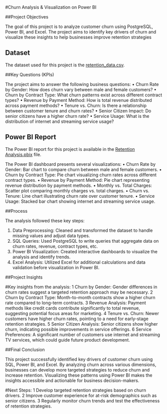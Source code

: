 #Churn Analysis & Visualization on Power BI

##Project Objectives 

The goal of this project is to analyze customer churn using PostgreSQL, Power BI, and Excel. The project aims to identify key drivers of churn and visualize these insights to help businesses improve retention strategies

## Dataset

The dataset used for this project is the [retention_data.csv](./retention_data.csv).

##Key Questions (KPIs)

The project aims to answer the following business questions:
•	Churn Rate by Gender: How does churn vary between male and female customers?
•	Churn by Contract Type: What churn patterns exist across different contract types?
•	Revenue by Payment Method: How is total revenue distributed across payment methods?
•	Tenure vs. Churn: Is there a relationship between customer tenure and churn rates?
•	Senior Citizen Impact: Do senior citizens have a higher churn rate?
•	Service Usage: What is the distribution of internet and streaming service usage?


## Power BI Report

The Power BI report for this project is available in the [Retention Analysis.pbix](./Retention%20Analysis.pbix) file.

The Power BI dashboard presents several visualizations:
•	Churn Rate by Gender: Bar chart to compare churn between male and female customers.
•	Churn by Contract Type: Pie chart visualizing churn rates across different contract types.
•	Revenue by Payment Method: Pie chart representing revenue distribution by payment methods.
•	Monthly vs. Total Charges: Scatter plot comparing monthly charges vs. total charges.
•	Churn vs. Tenure: Line chart illustrating churn rate over customer tenure.
•	Service Usage: Stacked bar chart showing internet and streaming service usage.

##Process

The analysis followed these key steps:
1.	Data Preprocessing: Cleaned and transformed the dataset to handle missing values and adjust data types.
2.	SQL Queries: Used PostgreSQL to write queries that aggregate data on churn rates, revenue, contract types, etc.
3.	Power BI Visualization: Created interactive dashboards to visualize the analysis and identify trends.
4.	Excel Analysis: Utilized Excel for additional calculations and data validation before visualization in Power BI.

##Project Insights

#Key insights from the analysis:
1	Churn by Gender: Gender differences in churn rates suggest a targeted retention approach may be necessary.
2	Churn by Contract Type: Month-to-month contracts show a higher churn rate compared to long-term contracts.
3	Revenue Analysis: Payment methods like credit cards contribute significantly to total revenue, suggesting potential focus areas for marketing.
4	Tenure vs. Churn: Newer customers have higher churn rates, pointing to a need for early-stage retention strategies.
5	Senior Citizen Analysis: Senior citizens show higher churn, indicating possible improvements in service offerings.
6	Service Preferences: A significant number of customers use internet and streaming TV services, which could guide future product development.

##Final Conclusion

This project successfully identified key drivers of customer churn using SQL, Power BI, and Excel. By analyzing churn across various dimensions, businesses can develop more targeted strategies to reduce churn and increase retention. Visualizing these patterns using Power BI makes the insights accessible and actionable for business decision-makers.

#Next Steps:
1	Develop targeted retention strategies based on churn drivers.
2	Improve customer experience for at-risk demographics such as senior citizens.
3	Regularly monitor churn trends and test the effectiveness of retention strategies.
